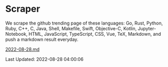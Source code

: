 # Scraper

We scrape the github trending page of these languages: Go, Rust, Python, Ruby, C++, C, Java, Shell, Makefile, Swift, Objective-C, Kotlin, Jupyter-Notebook, HTML, JavaScript, TypeScript, CSS, Vue, TeX, Markdown, and push a markdown result everyday.

[2022-08-28.md](https://github.com/yangwenmai/github-trending-backup/blob/master/2022-08-28.md)

Last Updated: 2022-08-28 04:00:06